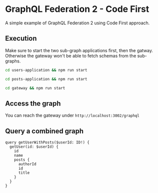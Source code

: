 # GraphQL Federation 2 - Code First

A simple example of GraphQL Federation 2 using Code First approach.

## Execution

Make sure to start the two sub-graph applications first, then the gatway. Otherwise the gateway won't be able to fetch schemas from the sub-graphs.

```sh
cd users-application && npm run start
```

```sh
cd posts-application && npm run start
```

```sh
cd gateway && npm run start
```

## Access the graph

You can reach the gateway under `http://localhost:3002/graphql`

## Query a combined graph

```gql
query getUserWithPosts($userId: ID!) {
  getUser(id: $userId) {
    id
    name
    posts {
      authorId
      id
      title
    }
  }
}
```
